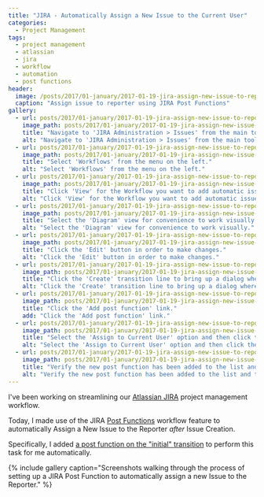 ```yaml
---
title: "JIRA - Automatically Assign a New Issue to the Current User"
categories:
  - Project Management
tags:
  - project management
  - atlassian
  - jira
  - workflow
  - automation
  - post functions
header:
  image: /posts/2017/01-january/2017-01-19-jira-assign-new-issue-to-reporter/cover-jira-post-functions.jpg
  caption: "Assign issue to reporter using JIRA Post Functions"
gallery:
  - url: posts/2017/01-january/2017-01-19-jira-assign-new-issue-to-reporter/jira-screenshot-1.png
    image_path: posts/2017/01-january/2017-01-19-jira-assign-new-issue-to-reporter/jira-screenshot-1.png
    title: "Navigate to 'JIRA Administration > Issues' from the main toolbar menu."
    alt: "Navigate to 'JIRA Administration > Issues' from the main toolbar menu."
  - url: posts/2017/01-january/2017-01-19-jira-assign-new-issue-to-reporter/jira-screenshot-2.png
    image_path: posts/2017/01-january/2017-01-19-jira-assign-new-issue-to-reporter/jira-screenshot-2.png
    title: "Select 'Workflows' from the menu on the left."
    alt: "Select 'Workflows' from the menu on the left."
  - url: posts/2017/01-january/2017-01-19-jira-assign-new-issue-to-reporter/jira-screenshot-3.png
    image_path: posts/2017/01-january/2017-01-19-jira-assign-new-issue-to-reporter/jira-screenshot-3.png
    title: "Click 'View' for the Workflow you want to add automatic issue assignment."
    alt: "Click 'View' for the Workflow you want to add automatic issue assignment."
  - url: posts/2017/01-january/2017-01-19-jira-assign-new-issue-to-reporter/jira-screenshot-4.png
    image_path: posts/2017/01-january/2017-01-19-jira-assign-new-issue-to-reporter/jira-screenshot-4.png
    title: "Select the 'Diagram' view for convenience to work visually."
    alt: "Select the 'Diagram' view for convenience to work visually."
  - url: posts/2017/01-january/2017-01-19-jira-assign-new-issue-to-reporter/jira-screenshot-5.png
    image_path: posts/2017/01-january/2017-01-19-jira-assign-new-issue-to-reporter/jira-screenshot-5.png
    title: "Click the 'Edit' button in order to make changes."
    alt: "Click the 'Edit' button in order to make changes."
  - url: posts/2017/01-january/2017-01-19-jira-assign-new-issue-to-reporter/jira-screenshot-6.png
    image_path: posts/2017/01-january/2017-01-19-jira-assign-new-issue-to-reporter/jira-screenshot-6.png
    title: "Click the 'Create' transition line to bring up a dialog where you can click the 'Post Functions' link."
    alt: "Click the 'Create' transition line to bring up a dialog where you can click the 'Post Functions' link."
  - url: posts/2017/01-january/2017-01-19-jira-assign-new-issue-to-reporter/jira-screenshot-7.png
    image_path: posts/2017/01-january/2017-01-19-jira-assign-new-issue-to-reporter/jira-screenshot-7.png
    title: "Click the 'Add post function' link."
    add: "Click the 'Add post function' link."
  - url: posts/2017/01-january/2017-01-19-jira-assign-new-issue-to-reporter/jira-screenshot-8.png
    image_path: posts/2017/01-january/2017-01-19-jira-assign-new-issue-to-reporter/jira-screenshot-8.png
    title: "Select the 'Assign to Current User' option and then click the 'Add' button."
    alt: "Select the 'Assign to Current User' option and then click the 'Add' button."
  - url: posts/2017/01-january/2017-01-19-jira-assign-new-issue-to-reporter/jira-screenshot-9.png
    image_path: posts/2017/01-january/2017-01-19-jira-assign-new-issue-to-reporter/jira-screenshot-9.png
    title: "Verify the new post function has been added to the list and then click 'Publish Draft'."
    alt: "Verify the new post function has been added to the list and then click 'Publish Draft'."
---
```


I've been working on streamlining our [Atlassian JIRA](https://www.atlassian.com/software/jira) project management workflow.

Today, I made use of the JIRA [Post Functions](https://confluence.atlassian.com/adminjiracloud/advanced-workflow-configuration-776636620.html#Advancedworkflowconfiguration-postfunctions) workflow feature to automatically Assign a New Issue to the Reporter *after* Issue Creation.

Specifically, I added [a post function on the "initial" transition](https://confluence.atlassian.com/adminjiracloud/advanced-workflow-configuration-776636620.html#Advancedworkflowconfiguration-Usingpostfunctionswiththeinitialtransition) to perform this task for me automatically.

{% include gallery caption="Screenshots walking through the process of setting up a JIRA Post Function to automatically assign a new Issue to the Reporter." %}

